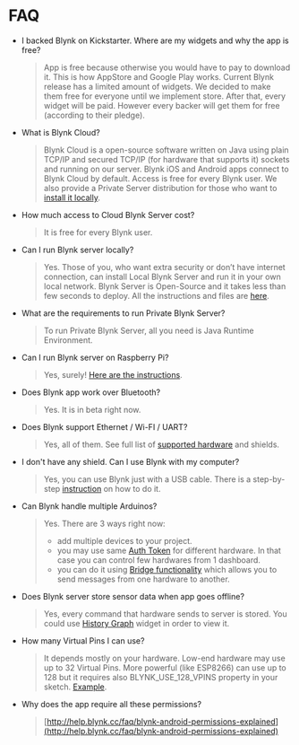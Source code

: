 # FAQ

* I backed Blynk on Kickstarter. Where are my widgets and why the app is free?

  > App is free because otherwise you would have to pay to download it. This is how AppStore and Google Play works. Current Blynk release has a limited amount of widgets. We decided to make them free for everyone until we implement store. After that, every widget will be paid. However every backer will get them for free \(according to their pledge\).

* What is Blynk Cloud?

  > Blynk Cloud is a open-source software written on Java using plain TCP/IP and secured TCP/IP \(for hardware that supports it\) sockets and running on our server. Blynk iOS and Android apps connect to Blynk Cloud by default. Access is free for every Blynk user. We also provide a Private Server distribution for those who want to [install it locally](./#blynk-server).

* How much access to Cloud Blynk Server cost?

  > It is free for every Blynk user.

* Can I run Blynk server locally?

  > Yes. Those of you, who want extra security or don’t have internet connection, can install Local Blynk Server and run it in your own local network. Blynk Server is Open-Source and it takes less than few seconds to deploy. All the instructions and files are [here](./#blynk-server).

* What are the requirements to run Private Blynk Server?

  > To run Private Blynk Server, all you need is Java Runtime Environment.

* Can I run Blynk server on Raspberry Pi?

  > Yes, surely! [Here are the instructions](./#blynk-server-how-to-run-local-blynk-server-launch-blynk-server-on-raspberry-pi).

* Does Blynk app work over Bluetooth?

  > Yes. It is in beta right now.

* Does Blynk support Ethernet / Wi-FI / UART?

  > Yes, all of them. See full list of [supported hardware](./#supported-hardware) and shields.

* I don't have any shield. Can I use Blynk with my computer?

  > Yes, you can use Blynk just with a USB cable. There is a step-by-step [instruction](./#other-hardware-connect-over-usb) on how to do it.

* Can Blynk handle multiple Arduinos?

  > Yes. There are 3 ways right now:
  >
  > * add multiple devices to your project.
  > * you may use same [Auth Token](./#getting-started-getting-started-with-application-auth-token) for different hardware. In that case you can control few hardwares from 1 dashboard.
  > * you can do it using [Bridge functionality](./#widgets-other-bridge) which allows you to send messages from one hardware to another.

* Does Blynk server store sensor data when app goes offline?

  > Yes, every command that hardware sends to server is stored. You could use [History Graph](./#widgets-displays-superchart) widget in order to view it.

* How many Virtual Pins I can use?

  > It depends mostly on your hardware. Low-end hardware may use up to 32 Virtual Pins. More powerful \(like ESP8266\) can use up to 128 but it requires also BLYNK\_USE\_128\_VPINS property in your sketch. [Example](https://github.com/blynkkk/blynk-library/blob/master/src/Blynk/BlynkConfig.h#L64).

* Why does the app require all these permissions?

  > [http://help.blynk.cc/faq/blynk-android-permissions-explained](http://help.blynk.cc/faq/blynk-android-permissions-explained)

